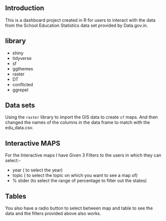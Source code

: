 ## Introduction 

This is a dashboard project created in R for users to interact with the data from the School Education Statistics data set provided by Data.gov.in.

## library

- shiny
- tidyverse
- sf
- ggthemes
- raster
- DT
- conflicted
- ggrepel

## Data sets

Using the `raster` library to import the  GIS data to create  `sf` maps.
And then changed the names of the columns in the data frame to match with the edu_data.csv.

## Interactive MAPS

For the Interactive maps I have Given 3 Filters to the users in which they can select:-

- year ( to select the year)
- topic ( to select the topic on which you want to see a map of)
-  % slider (to select the range of percentage to filter out the states)

## Tables 

You also have a radio button to select between map and table to see the data and the filters provided above also works.
